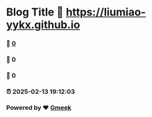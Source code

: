 # Blog Title :link: https://liumiao-yykx.github.io 
### :page_facing_up: [0](https://liumiao-yykx.github.io/tag.html) 
### :speech_balloon: 0 
### :hibiscus: 0 
### :alarm_clock: 2025-02-13 19:12:03 
### Powered by :heart: [Gmeek](https://github.com/Meekdai/Gmeek)
